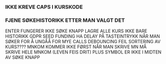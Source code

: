 ### IKKE KREVE CAPS I KURSKODE

### FJENE SØKEHISTORIKK ETTER MAN VALGT DET

ENTER FUNGERER IKKE SØKE KNAPP
LAGRE ALLE KURS IKKE BARE HISTORIKK
GDPR
SEED FUNDING
HA DELAY PÅ TASTEINTRYKK NÅR MAN SØKER FOR Å UNGÅÅ FOR MYE CALLS DEBOUNCING
FEIL SORTERING AV KURS???? MNKOM KOMMER IKKE FØRST NÅR MAN SKRIVE MN MÅ SKRIVE HELE MNKOM (LEVEN FEIS DRIT)
PLUS SYMBOL ER IKKE I MIDTEN AV SØKE KNAPP
